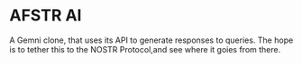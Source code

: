 # AFSTR AI

A Gemni clone, that uses its API to generate responses to queries. The hope is to tether this to the NOSTR Protocol,and see where it goies from there.
